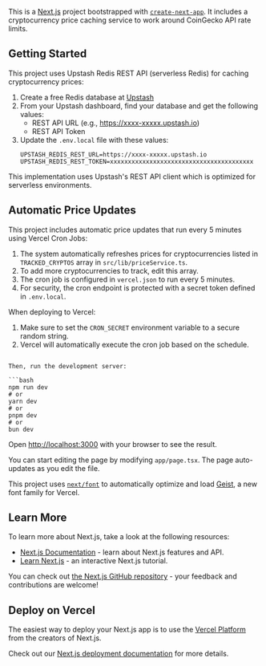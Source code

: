 This is a [Next.js](https://nextjs.org) project bootstrapped with [`create-next-app`](https://nextjs.org/docs/app/api-reference/cli/create-next-app). It includes a cryptocurrency price caching service to work around CoinGecko API rate limits.

## Getting Started

This project uses Upstash Redis REST API (serverless Redis) for caching cryptocurrency prices:

1. Create a free Redis database at [Upstash](https://upstash.com/)
2. From your Upstash dashboard, find your database and get the following values:
   - REST API URL (e.g., https://xxxx-xxxxx.upstash.io)
   - REST API Token
3. Update the `.env.local` file with these values:
   ```
   UPSTASH_REDIS_REST_URL=https://xxxx-xxxxx.upstash.io
   UPSTASH_REDIS_REST_TOKEN=xxxxxxxxxxxxxxxxxxxxxxxxxxxxxxxxxxxxxxxx
   ```

This implementation uses Upstash's REST API client which is optimized for serverless environments.

## Automatic Price Updates

This project includes automatic price updates that run every 5 minutes using Vercel Cron Jobs:

1. The system automatically refreshes prices for cryptocurrencies listed in `TRACKED_CRYPTOS` array in `src/lib/priceService.ts`.
2. To add more cryptocurrencies to track, edit this array.
3. The cron job is configured in `vercel.json` to run every 5 minutes.
4. For security, the cron endpoint is protected with a secret token defined in `.env.local`.

When deploying to Vercel:
1. Make sure to set the `CRON_SECRET` environment variable to a secure random string.
2. Vercel will automatically execute the cron job based on the schedule.
```

Then, run the development server:

```bash
npm run dev
# or
yarn dev
# or
pnpm dev
# or
bun dev
```

Open [http://localhost:3000](http://localhost:3000) with your browser to see the result.

You can start editing the page by modifying `app/page.tsx`. The page auto-updates as you edit the file.

This project uses [`next/font`](https://nextjs.org/docs/app/building-your-application/optimizing/fonts) to automatically optimize and load [Geist](https://vercel.com/font), a new font family for Vercel.

## Learn More

To learn more about Next.js, take a look at the following resources:

- [Next.js Documentation](https://nextjs.org/docs) - learn about Next.js features and API.
- [Learn Next.js](https://nextjs.org/learn) - an interactive Next.js tutorial.

You can check out [the Next.js GitHub repository](https://github.com/vercel/next.js) - your feedback and contributions are welcome!

## Deploy on Vercel

The easiest way to deploy your Next.js app is to use the [Vercel Platform](https://vercel.com/new?utm_medium=default-template&filter=next.js&utm_source=create-next-app&utm_campaign=create-next-app-readme) from the creators of Next.js.

Check out our [Next.js deployment documentation](https://nextjs.org/docs/app/building-your-application/deploying) for more details.
